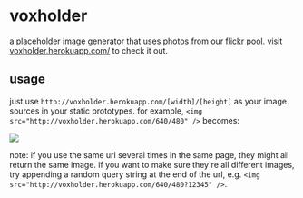 # voxholder

a placeholder image generator that uses photos from our [flickr pool](https://www.flickr.com/groups/sbnation). visit [voxholder.herokuapp.com/](http://voxholder.herokuapp.com/) to check it out.

## usage

just use `http://voxholder.herokuapp.com/[width]/[height]` as your image sources in your static prototypes. for example, `<img src="http://voxholder.herokuapp.com/640/480" />` becomes:

<img src="http://voxholder.herokuapp.com/640/480" />

note: if you use the same url several times in the same page, they might all return the same image. if you want to make sure they're all different images, try appending a random query string at the end of the url, e.g. `<img src="http://voxholder.herokuapp.com/640/480?12345" />`.
